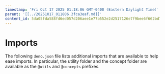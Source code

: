 ```yaml
---
timestamp: 'Fri Oct 17 2025 01:18:06 GMT-0400 (Eastern Daylight Time)'
parent: '[[../20251017_011806.3fca3eaf.md]]'
content_id: 5da05fda588fd6ed057d206aee1e77b552e2d2517126e7f9bee6f662bd7c0afe
---
```


# Imports

The following `deno.json` file lists additional imports that are available to help ease imports. In particular, the utility folder and the concept folder are available as the `@utils` and `@concepts` prefixes.
